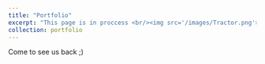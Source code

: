 ```yaml
---
title: "Portfolio"
excerpt: "This page is in proccess <br/><img src='/images/Tractor.png'>"
collection: portfolio
---
```


Come to see us back  ;)  
